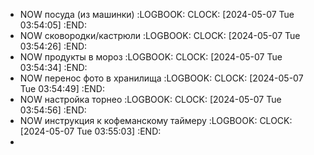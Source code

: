 - NOW посуда (из машинки)
  :LOGBOOK:
  CLOCK: [2024-05-07 Tue 03:54:05]
  :END:
- NOW сковородки/кастрюли
  :LOGBOOK:
  CLOCK: [2024-05-07 Tue 03:54:26]
  :END:
- NOW продукты в мороз
  :LOGBOOK:
  CLOCK: [2024-05-07 Tue 03:54:34]
  :END:
- NOW перенос фото в хранилища
  :LOGBOOK:
  CLOCK: [2024-05-07 Tue 03:54:49]
  :END:
- NOW настройка торнео
  :LOGBOOK:
  CLOCK: [2024-05-07 Tue 03:54:56]
  :END:
- NOW инструкция к кофеманскому таймеру
  :LOGBOOK:
  CLOCK: [2024-05-07 Tue 03:55:03]
  :END:
-